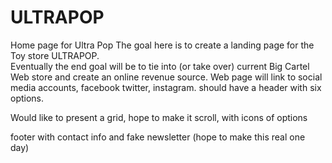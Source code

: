 # ULTRAPOP
Home page for Ultra Pop
The goal here is to create a landing page for the Toy store ULTRAPOP.  
Eventually the end goal will be to tie into (or take over) current Big Cartel Web store and create an online revenue source.
Web page will link to social media accounts, facebook twitter, instagram.
should have a header with six options.

Would like to present a grid, hope to make it scroll, with icons of options

footer with contact info and fake newsletter (hope to make this real one day)

